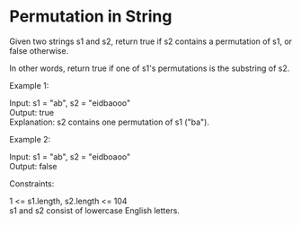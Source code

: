 # Permutation in String

Given two strings s1 and s2, return true if s2 contains a permutation of s1, or false otherwise.

In other words, return true if one of s1's permutations is the substring of s2.

 

Example 1:

Input: s1 = "ab", s2 = "eidbaooo"\
Output: true\
Explanation: s2 contains one permutation of s1 ("ba").

Example 2:

Input: s1 = "ab", s2 = "eidboaoo"\
Output: false
 

Constraints:

1 <= s1.length, s2.length <= 104\
s1 and s2 consist of lowercase English letters.